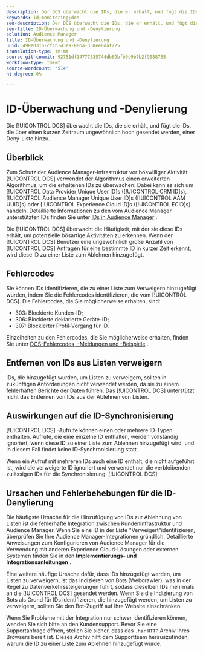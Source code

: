 ```yaml
---
description: Der DCS überwacht die IDs, die er erhält, und fügt die IDs, die über einen kurzen Zeitraum ungewöhnlich hoch gesendet werden, einer Deny-Liste hinzu.
keywords: id;monitoring;dcs
seo-description: Der DCS überwacht die IDs, die er erhält, und fügt die IDs, die über einen kurzen Zeitraum ungewöhnlich hoch gesendet werden, einer Deny-Liste hinzu.
seo-title: ID-Überwachung und -Denylierung
solution: Audience Manager
title: ID-Überwachung und -Denylierung
uuid: 498e0316-cf1b-43e9-88ba-338ee0daf225
translation-type: tm+mt
source-git-commit: 92751df14777335744db69bfb0c9b7b2f9088785
workflow-type: tm+mt
source-wordcount: '514'
ht-degree: 0%

---
```



# ID-Überwachung und -Denylierung

Die [!UICONTROL DCS] überwacht die IDs, die sie erhält, und fügt die IDs, die über einen kurzen Zeitraum ungewöhnlich hoch gesendet werden, einer Deny-Liste hinzu.

## Überblick

Zum Schutz der Audience Manager-Infrastruktur vor böswilliger Aktivität [!UICONTROL DCS] verwendet der Algorithmus einen erweiterten Algorithmus, um die erhaltenen IDs zu überwachen. Dabei kann es sich um [!UICONTROL Data Provider Unique User ID]s ([!UICONTROL CRM ID]s), [!UICONTROL Audience Manager Unique User ID]s ([!UICONTROL AAM UUID]s) oder [!UICONTROL Experience Cloud ID]s ([!UICONTROL ECID]s) handeln. Detaillierte Informationen zu den vom Audience Manager unterstützten IDs finden Sie unter [IDs in Audience Manager](../../../reference/ids-in-aam.md) .

Die [!UICONTROL DCS] überwacht die Häufigkeit, mit der sie diese IDs erhält, um potenzielle bösartige Aktivitäten zu erkennen. Wenn der [!UICONTROL DCS] Benutzer eine ungewöhnlich große Anzahl von [!UICONTROL DCS] Anfragen für eine bestimmte ID in kurzer Zeit erkennt, wird diese ID zu einer Liste zum Ablehnen hinzugefügt.

## Fehlercodes

Sie können IDs identifizieren, die zu einer Liste zum Verweigern hinzugefügt wurden, indem Sie die Fehlercodes identifizieren, die vom [!UICONTROL DCS]. Die Fehlercodes, die Sie möglicherweise erhalten, sind:

* 303: Blockierte Kunden-ID;
* 306: Blockierte deklarierte Geräte-ID;
* 307: Blockierter Profil-Vorgang für ID.

Einzelheiten zu den Fehlercodes, die Sie möglicherweise erhalten, finden Sie unter [DCS-Fehlercodes, -Meldungen und -Beispiele](dcs-error-codes.md) .

## Entfernen von IDs aus Listen verweigern

IDs, die hinzugefügt wurden, um Listen zu verweigern, sollten in zukünftigen Anforderungen nicht verwendet werden, da sie zu einem fehlerhaften Berichte der Daten führen. Das [!UICONTROL DCS] unterstützt nicht das Entfernen von IDs aus der Ablehnen von Listen.

## Auswirkungen auf die ID-Synchronisierung

[!UICONTROL DCS] -Aufrufe können einen oder mehrere ID-Typen enthalten. Aufrufe, die eine einzelne ID enthalten, werden vollständig ignoriert, wenn diese ID zu einer Liste zum Ablehnen hinzugefügt wird, und in diesem Fall findet keine ID-Synchronisierung statt.

Wenn ein Aufruf mit mehreren IDs auch eine ID enthält, die nicht aufgeführt ist, wird die verweigerte ID ignoriert und verwendet nur die verbleibenden zulässigen IDs für die Synchronisierung. [!UICONTROL DCS]

## Ursachen und Fehlerbehebungen für die ID-Denylierung

Die häufigste Ursache für die Hinzufügung von IDs zur Ablehnung von Listen ist die fehlerhafte Integration zwischen Kundeninfrastruktur und Audience Manager. Wenn Sie eine ID in der Liste &quot;Verweigert&quot;identifizieren, überprüfen Sie Ihre Audience Manager-Integrationen gründlich. Detaillierte Anweisungen zum Konfigurieren von Audience Manager für die Verwendung mit anderen Experience Cloud-Lösungen oder externen Systemen finden Sie in den **Implementierungs- und Integrationsanleitungen** .

Eine weitere häufige Ursache dafür, dass IDs hinzugefügt werden, um Listen zu verweigern, ist das Indizieren von Bots (Webcrawler), was in der Regel zu Datenverkehrssteigerungen führt, sodass dieselben IDs mehrmals an die [!UICONTROL DCS] gesendet werden. Wenn Sie die Indizierung von Bots als Grund für IDs identifizieren, die hinzugefügt werden, um Listen zu verweigern, sollten Sie den Bot-Zugriff auf Ihre Website einschränken.

Wenn Sie Probleme mit der Integration nur schwer identifizieren können, wenden Sie sich bitte an den Kundensupport. Bevor Sie eine Supportanfrage öffnen, stellen Sie sicher, dass das `.har` `HTTP` Archiv Ihres Browsers bereit ist. Dieses Archiv hilft dem Supportteam herauszufinden, warum die ID zu einer Liste zum Ablehnen hinzugefügt wurde.